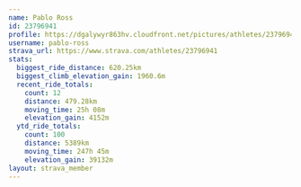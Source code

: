 ```yaml
---
name: Pablo Ross
id: 23796941
profile: https://dgalywyr863hv.cloudfront.net/pictures/athletes/23796941/14615399/1/large.jpg
username: pablo-ross
strava_url: https://www.strava.com/athletes/23796941
stats:
  biggest_ride_distance: 620.25km
  biggest_climb_elevation_gain: 1960.6m
  recent_ride_totals:
    count: 12
    distance: 479.28km
    moving_time: 25h 08m
    elevation_gain: 4152m
  ytd_ride_totals:
    count: 100
    distance: 5389km
    moving_time: 247h 45m
    elevation_gain: 39132m
layout: strava_member
--- 
```

